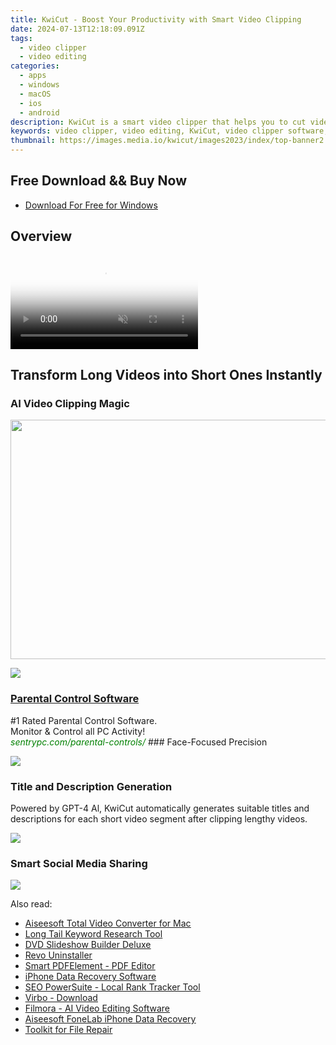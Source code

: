 ```yaml
---
title: KwiCut - Boost Your Productivity with Smart Video Clipping
date: 2024-07-13T12:18:09.091Z
tags: 
  - video clipper
  - video editing
categories: 
  - apps
  - windows
  - macOS
  - ios
  - android
description: KwiCut is a smart video clipper that helps you to cut videos quickly and easily. It is available on Windows, macOS, iOS, and Android. Download KwiCut now and boost your productivity!
keywords: video clipper, video editing, KwiCut, video clipper software, video clipper app, video clipper for Windows, video clipper for macOS, video clipper for iOS, video clipper for Android
thumbnail: https://images.media.io/kwicut/images2023/index/top-banner2.png
---
```


## Free Download && Buy Now

- [Download For Free for Windows](https://download.wondershare.com/nexteditor_64bit_full14890.exe)

## Overview

<video src="https://www.media.io/videos/video-enhancer/bannerTop-video1.mp4" poster=" https://images.media.io/kwicut/images2023/index/top-banner2.png" autoplay="" muted="" loop="" x5-video-player-type="h5" x5-playsinline="" webkit-playsinline="true" playsinline="true" class="powelful-video border-radius-30 img-fluid"></video>

## Transform Long Videos into Short Ones Instantly

### AI Video Clipping Magic

<!-- affiliate ads begin -->
<a href="https://ship7com.pxf.io/c/5597632/1509856/17634" target="_top" id="1509856"><img src="//a.impactradius-go.com/display-ad/17634-1509856" border="0" alt="" width="730" height="383"/></a>
<!-- affiliate ads end -->
![](https://images.media.io/kwicut/images2023/index/transform-pic1.png)

<!-- affiliate ads begin -->
<h3 id="200610"><a href="https://sentrypc.7eer.net/c/5597632/200610/3022">Parental Control Software</a></h3>
<span class="text-ad-content">
	#1 Rated Parental Control Software.<br/>
	Monitor & Control all PC Activity!<br/>
		<cite style="color:green">sentrypc.com/parental-controls/</cite>
	</span><img height="0" width="0" src="https://sentrypc.7eer.net/i/5597632/200610/3022" style="position:absolute;visibility:hidden;" border="0" />
<!-- affiliate ads end -->
### Face-Focused Precision

![](https://images.media.io/kwicut/images2023/index/transform-pic2.png)

### Title and Description Generation

Powered by GPT-4 Al, KwiCut automatically generates suitable titles and descriptions for each short video segment after clipping lengthy videos.

![](https://images.media.io/kwicut/images2023/index/transform-pic3.png)

### Smart Social Media Sharing

![](https://images.media.io/kwicut/images2023/index/transform-pic4.png)





<ins class="adsbygoogle"
      style="display:block"
      data-ad-client="ca-pub-7571918770474297"
      data-ad-slot="8358498916"
      data-ad-format="auto"
      data-full-width-responsive="true"></ins>
<span class="atpl-alsoreadstyle">Also read:</span>
<div><ul>
<li><a href="https://tools.techidaily.com/aiseesoft-total-video-converter-for-mac/"><u>Aiseesoft Total Video Converter for Mac</u></a></li>
<li><a href="https://tools.techidaily.com/link-assistant/keyword-research/long-tail-keyword-research-tool/"><u>Long Tail Keyword Research Tool</u></a></li>
<li><a href="https://tools.techidaily.com/wondershare/dvd-slideshow-builder-deluxe/download/"><u>DVD Slideshow Builder Deluxe</u></a></li>
<li><a href="https://tools.techidaily.com/revouninstaller/"><u>Revo Uninstaller</u></a></li>
<li><a href="https://tools.techidaily.com/wondershare/pdf/download/"><u>Smart PDFElement - PDF Editor</u></a></li>
<li><a href="https://tools.techidaily.com/stellardata-recovery/data-recovery-ios/"><u>iPhone Data Recovery Software</u></a></li>
<li><a href="https://tools.techidaily.com/link-assistant-rank-tracker-local-rankings/"><u>SEO PowerSuite - Local Rank Tracker Tool</u></a></li>
<li><a href="https://tools.techidaily.com/wondershare/virbo/download/"><u>Virbo - Download</u></a></li>
<li><a href="https://tools.techidaily.com/wondershare/filmora/download/"><u>Filmora - AI Video Editing Software</u></a></li>
<li><a href="https://tools.techidaily.com/aiseesoft-iphone-data-recovery/"><u>Aiseesoft FoneLab iPhone Data Recovery</u></a></li>
<li><a href="https://tools.techidaily.com/stellardata-recovery/file-repair-toolkit/"><u>Toolkit for File Repair</u></a></li>
</ul></div>
